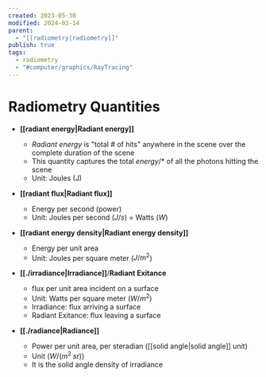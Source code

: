 ```yaml
---
created: 2023-05-30
modified: 2024-03-14
parent:
  - "[[radiometry|radiometry]]"
publish: true
tags:
  - radiometry
  - "#computer/graphics/RayTracing"
---
```


# Radiometry Quantities
- **[[radiant energy|Radiant energy]]**
    - *Radiant energy* is "total # of hits" anywhere in the scene over the complete duration of the scene
    - This quantity captures the total *energy*/* of all the photons hitting the scene
    - Unit: Joules (J)

- **[[radiant flux|Radiant flux]]**
    - Energy per second (power)
    - Unit: Joules per second ($J/s$) = Watts ($W$)

- **[[radiant energy density|Radiant energy density]]**
    - Energy per unit area
    - Unit: Joules per square meter ($J/m^2$)

- **[[./irradiance|Irradiance]]**/**Radiant Exitance**
    - flux per unit area incident on a surface
    - Unit: Watts per square meter ($W/m^2$)
    - Irradiance: flux arriving a surface
    - Radiant Exitance: flux leaving a surface

- **[[./radiance|Radiance]]**
    - Power per unit area, per steradian ([[solid angle|solid angle]] unit)
    - Unit ($W/ (m^2 \; sr)$)
    - It is the solid angle density of irradiance